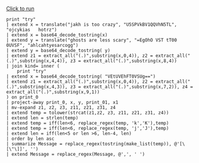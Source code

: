 [Click to run](https://dataexplorer.azure.com/clusters/help/databases/Samples?query=H4sIAAAAAAAAA7VTy27bMBC85ysWvEgC6EKK5bQF6qIo4Bz6SgLbusSBQNMbSZYsCiTTSEY%2Fvks5Rp0EhttDD%2BJjObM7s6QaXdQWmNUdO%2FsF2FqsV9DCGKwWtamERZ%2BtRZlDYcAqBVKLbcc4sPloep2Un5Po5ibJf4xm31xQrWVXFsIAQK6s3rLgedKlMHgRpyuUaoWpVcZS%2BcxvD2Dd89pZTiADQiNUaAwYKXRffzzJrvIrSKYzsLMwhHCeTC%2FdgcgrKXLboRFaqixjL5If0QDdAW4bEZDWWkibiqrymf8mYNw8LPeKecjjIOCwPT%2BJjJ%2BQw5PIdw5JKtaqqKEs6tUYirpGDf4ZdRSaY3d1zBJLJnaeTPLLWZhM59l4zP6fx%2BFfenzLz3tkfBL5nkfUjQBUvXOehkDqG63WKO1APIpuH%2BfQcuj4fhvRPiLo5ucA20b0Xp0Lp4%2B%2BqN%2B4YeiG%2BE9LLG4a9%2FxUpR5R%2B6RECusT%2BSg3OGhohTWRiUQL36UK4FXq4v7ep%2BMPFxw0NpWQmGrMsO3xHLzS495XL%2BA9%2FZ%2FZa2J%2Fec3eCduTR6B0H%2FpIaWgexP3k8Eqv6LEtu%2F5YGOn0m4fNRuhii%2FCd%2Fj%2BRIaV6UXz%2F3jaixLQqjN25p1v%2B5N0ubhdscXfnkTzvQNOxZE9xR%2BWOA17wG8lgZHCjBAAA)

```
print "try"
| extend x = translate("jakh is too crazy", "U5SPVkBV1QQVhN5TL", "ojcykias   hotrz")
| extend x = base64_decode_tostring(x)
| extend y = translate("ghosts are less scary", "=EgOhO VST tT00 0UVSF", "ahlcahtyesarcogg")
| extend y = base64_decode_tostring( y)
| extend z1 = extract_all("(.)",substring(x,0,4)), z2 = extract_all("(.)",substring(x,4,4)), z3 = extract_all("(.)",substring(x,8,4))
| join kind= inner (
    print "try"
| extend x = base64_decode_tostring( "VEtUVEhFT0VSUg==")
| extend z1 = extract_all("(.)",substring(x,0,4)), z2 = extract_all("(.)",substring(x,4,3)), z3 = extract_all("(.)",substring(x,7,2)), z4 = extract_all("(.)",substring(x,9,1))
) on print_0 
| project-away print_0, x, y, print_01, x1
| mv-expand z1, z2, z3, z11, z21, z31, z4
| extend temp = tolower(strcat(z1,z2, z3, z11, z21, z31, z4))
| extend len = strlen(temp) 
| extend temp = iff(len<6, replace_regex(temp, 'k','K'),temp)
| extend temp = iff(len<6, replace_regex(temp, 'j','J'),temp)
| extend len = iff(len<5 or len >6, len-4, len)
| order by len asc 
| summarize Message = replace_regex(tostring(make_list(temp)), @'[\[\"\]]', '')
| extend Message = replace_regex(Message, @',', ' ')
```